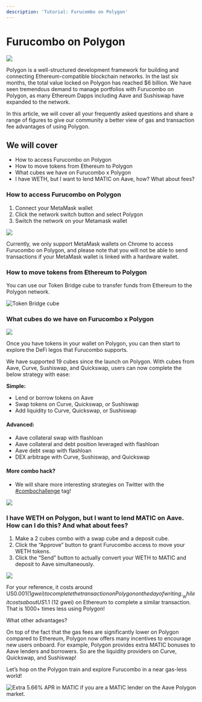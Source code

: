 ```yaml
---
description: 'Tutorial: Furucombo on Polygon'
---
```


# Furucombo on Polygon

![](../../.gitbook/assets/1\_ouv-hl7oar7\_pp2slxvsrq.png)

Polygon is a well-structured development framework for building and connecting Ethereum-compatible blockchain networks. In the last six months, the total value locked on Polygon has reached $6 billion. We have seen tremendous demand to manage portfolios with Furucombo on Polygon, as many Ethereum Dapps including Aave and Sushiswap have expanded to the network.

In this article, we will cover all your frequently asked questions and share a range of figures to give our community a better view of gas and transaction fee advantages of using Polygon.

## We will cover <a href="68a4" id="68a4"></a>

* How to access Furucombo on Polygon
* How to move tokens from Ethereum to Polygon
* What cubes we have on Furucombo x Polygon
* I have WETH, but I want to lend MATIC on Aave, how? What about fees?

### How to access Furucombo on Polygon <a href="1358" id="1358"></a>

1. Connect your MetaMask wallet
2. Click the network switch button and select Polygon
3. Switch the network on your Metamask wallet

![](../../.gitbook/assets/0\_-vnnv6lmzceediew.gif)

Currently, we only support MetaMask wallets on Chrome to access Furucombo on Polygon, and please note that you will not be able to send transactions if your MetaMask wallet is linked with a hardware wallet.

### How to move tokens from Ethereum to Polygon <a href="9c1a" id="9c1a"></a>

You can use our Token Bridge cube to transfer funds from Ethereum to the Polygon network.

![Token Bridge cube](../../.gitbook/assets/fireshot-capture-069-furucombo-\_create-all-kinds-of-defi-combo.-beta.furucombo.app.png)

### What cubes do we have on Furucombo x Polygon <a href="d573" id="d573"></a>

![](../../.gitbook/assets/1\_dtnryxgzseey-jtv9bqa7w.png)

Once you have tokens in your wallet on Polygon, you can then start to explore the DeFi legos that Furucombo supports.

We have supported 19 cubes since the launch on Polygon. With cubes from Aave, Curve, Sushiswap, and Quickswap, users can now complete the below strategy with ease:

**Simple:**

* Lend or borrow tokens on Aave
* Swap tokens on Curve, Quickswap, or Sushiswap
* Add liquidity to Curve, Quickswap, or Sushiswap

#### **Advanced:**

* Aave collateral swap with flashloan
* Aave collateral and debt position leveraged with flashloan
* Aave debt swap with flashloan
* DEX arbitrage with Curve, Sushiswap, and Quickswap

#### **More combo hack?**

* We will share more interesting strategies on Twitter with the[ #combochallenge](https://twitter.com/hashtag/combochallenge?src=hashtag\_click) tag!

![](../../.gitbook/assets/0\_pfewhdlbstf3kbxd.png)

### **I have WETH on Polygon, but I want to lend MATIC on Aave. How can I do this? And what about fees?**

1. Make a 2 cubes combo with a swap cube and a deposit cube.
2. Click the “Approve” button to grant Furucombo access to move your WETH tokens.
3. Click the “Send” button to actually convert your WETH to MATIC and deposit to Aave simultaneously.

![](../../.gitbook/assets/0\_tsnohbo0s69pv\_zu.png)

For your reference, it costs around US$0.001 (1 gwei) to complete the transaction on Polygon on the day of writing._ _While it costs about US$1.1 (12 gwei) on Ethereum to complete a similar transaction. That is 1000+ times less using Polygon!

What other advantages?

On top of the fact that the gas fees are significantly lower on Polygon compared to Ethereum, Polygon now offers many incentives to encourage new users onboard. For example, Polygon provides extra MATIC bonuses to Aave lenders and borrowers. So are the liquidity providers on Curve, Quickswap, and Sushiswap!

Let’s hop on the Polygon train and explore Furucombo in a near gas-less world!

![Extra 5.66% APR in MATIC if you are a MATIC lender on the Aave Polygon market.](../../.gitbook/assets/0\_8p24i\_vabr1xqb-r.png)
